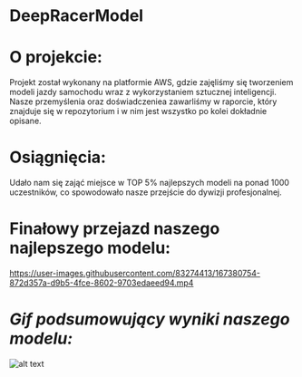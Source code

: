 # DeepRacerModel

# O projekcie:
Projekt został wykonany na platformie AWS, gdzie zajęliśmy się tworzeniem modeli jazdy samochodu wraz z wykorzystaniem sztucznej inteligencji.
Nasze przemyślenia oraz doświadczeniea zawarliśmy w raporcie, który znajduje się w repozytorium i w nim jest wszystko po kolei dokładnie opisane.

# Osiągnięcia:
Udało nam się zająć miejsce w TOP 5% najlepszych modeli na ponad 1000 uczestników, co spowodowało nasze przejście do dywizji profesjonalnej.

# Finałowy przejazd naszego najlepszego modelu:
https://user-images.githubusercontent.com/83274413/167380754-872d357a-d9b5-4fce-8602-9703edaeed94.mp4

# *Gif podsumowujący wyniki naszego modelu:* 

![alt text](https://i.kym-cdn.com/entries/icons/facebook/000/028/987/lightningspeed.jpg)
